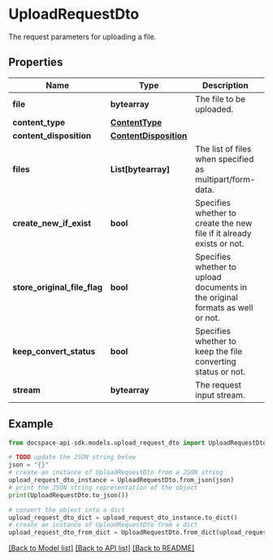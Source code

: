 # UploadRequestDto
The request parameters for uploading a file.

## Properties

Name | Type | Description | Notes
------------ | ------------- | ------------- | -------------
**file** | **bytearray** | The file to be uploaded. | [optional] 
**content_type** | [**ContentType**](ContentType.md) |  | [optional] 
**content_disposition** | [**ContentDisposition**](ContentDisposition.md) |  | [optional] 
**files** | **List[bytearray]** | The list of files when specified as multipart/form-data. | [optional] 
**create_new_if_exist** | **bool** | Specifies whether to create the new file if it already exists or not. | [optional] 
**store_original_file_flag** | **bool** | Specifies whether to upload documents in the original formats as well or not. | [optional] 
**keep_convert_status** | **bool** | Specifies whether to keep the file converting status or not. | [optional] 
**stream** | **bytearray** | The request input stream. | [optional] 

## Example

```python
from docspace-api-sdk.models.upload_request_dto import UploadRequestDto

# TODO update the JSON string below
json = "{}"
# create an instance of UploadRequestDto from a JSON string
upload_request_dto_instance = UploadRequestDto.from_json(json)
# print the JSON string representation of the object
print(UploadRequestDto.to_json())

# convert the object into a dict
upload_request_dto_dict = upload_request_dto_instance.to_dict()
# create an instance of UploadRequestDto from a dict
upload_request_dto_from_dict = UploadRequestDto.from_dict(upload_request_dto_dict)
```
[[Back to Model list]](../README.md#documentation-for-models) [[Back to API list]](../README.md#documentation-for-api-endpoints) [[Back to README]](../README.md)


